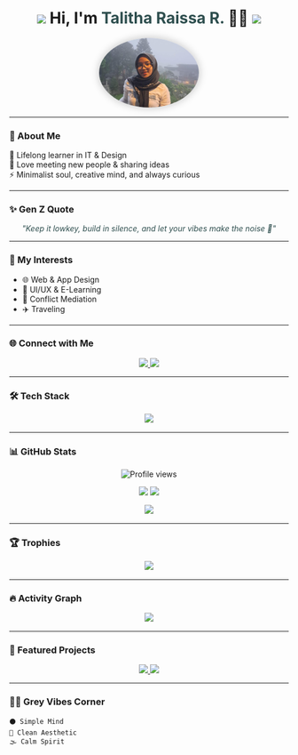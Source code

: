 <!-- 🖤🤍 Minimalist Grey Theme with Gradient -->
<h1 align="center">
  <img src="https://media.giphy.com/media/du3J3cXyzhj75IOgvA/giphy.gif" width="60"/>  
  Hi, I'm <span style="color:#2F4F4F;">Talitha Raissa R.</span> 🖤🤍  
  <img src="https://media.giphy.com/media/du3J3cXyzhj75IOgvA/giphy.gif" width="60"/>
</h1>

<p align="center">
  <img src="tale.jpg" alt="Talitha Raissa" width="180" style="border-radius:50%; box-shadow:0 0 15px #C0C0C0;"/>
</p>

---

### 🖤 About Me
🌱 Lifelong learner in IT & Design  
🤝 Love meeting new people & sharing ideas  
⚡ Minimalist soul, creative mind, and always curious  

---

### ✨ Gen Z Quote
<p align="center" style="font-style: italic; color:#2F4F4F;">
  "Keep it lowkey, build in silence, and let your vibes make the noise 🚀"
</p>

---

### 🤍 My Interests
- 🌐 Web & App Design  
- 🎨 UI/UX & E-Learning  
- 🧩 Conflict Mediation  
- ✈️ Traveling  

---

### 🌐 Connect with Me
<p align="center">
  <a href="https://instagram.com/tha.raiss">
    <img src="https://img.shields.io/badge/-@tha.raiss-2F4F4F?style=for-the-badge&logo=Instagram&logoColor=FFFFFF"/>
  </a>
  <a href="https://github.com/tales1708">
    <img src="https://img.shields.io/badge/-tales1708-C0C0C0?style=for-the-badge&logo=github&logoColor=2F4F4F"/>
  </a>
</p>

---

### 🛠️ Tech Stack
<p align="center">
  <img src="https://skillicons.dev/icons?i=html,css,js,react,figma,python,java,php,mysql,git" />
</p>

---

### 📊 GitHub Stats
<p align="center">
  <img src="https://komarev.com/ghpvc/?username=tales1708&label=Profile%20views&color=2F4F4F&style=flat" alt="Profile views"/>
</p>
<p align="center">
  <img src="https://github-readme-stats.vercel.app/api?username=tales1708&show_icons=true&bg_color=0,D3D3D3,2F4F4F&title_color=2F4F4F&text_color=000000&icon_color=C0C0C0" height="165"/>
  <img src="https://github-readme-streak-stats.herokuapp.com/?user=tales1708&background=EBEBEB&ring=2F4F4F&fire=C0C0C0&currStreakLabel=2F4F4F" height="165"/>
</p>
<p align="center">
  <img src="https://github-readme-stats.vercel.app/api/top-langs/?username=tales1708&layout=compact&bg_color=0,2F4F4F,D3D3D3&title_color=FFFFFF&text_color=000000" height="160"/>
</p>

---

### 🏆 Trophies
<p align="center">
  <img src="https://github-profile-trophy.vercel.app/?username=tales1708&theme=gruvbox&margin-w=15&margin-h=15&no-frame=true&column=7" />
</p>

---

### 🔥 Activity Graph
<p align="center">
  <img src="https://github-readme-activity-graph.vercel.app/graph?username=tales1708&bg_color=FFFFFF&color=2F4F4F&line=C0C0C0&point=2F4F4F&area=true&area_color=C0C0C0"/>
</p>

---

### 🖤 Featured Projects
<p align="center">
  <a href="https://github.com/tales1708/your-best-project">
    <img src="https://github-readme-stats.vercel.app/api/pin/?username=tales1708&repo=your-best-project&bg_color=0,2F4F4F,D3D3D3&title_color=FFFFFF&text_color=000000&icon_color=C0C0C0"/>
  </a>
  <a href="https://github.com/tales1708/another-cool-repo">
    <img src="https://github-readme-stats.vercel.app/api/pin/?username=tales1708&repo=another-cool-repo&bg_color=0,D3D3D3,2F4F4F&title_color=2F4F4F&text_color=000000&icon_color=2F4F4F"/>
  </a>
</p>

---

### 🖤🤍 Grey Vibes Corner
```ascii
⚫ Simple Mind
🤍 Clean Aesthetic
🌫️ Calm Spirit
